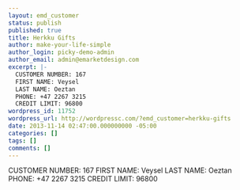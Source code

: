```yaml
---
layout: emd_customer
status: publish
published: true
title: Herkku Gifts
author: make-your-life-simple
author_login: picky-demo-admin
author_email: admin@emarketdesign.com
excerpt: |-
  CUSTOMER NUMBER: 167
  FIRST NAME: Veysel
  LAST NAME: Oeztan
  PHONE: +47 2267 3215
  CREDIT LIMIT: 96800
wordpress_id: 11752
wordpress_url: http://wordpressc.com/?emd_customer=herkku-gifts
date: 2013-11-14 02:47:00.000000000 -05:00
categories: []
tags: []
comments: []
---
```

CUSTOMER NUMBER: 167
FIRST NAME: Veysel
LAST NAME: Oeztan
PHONE: +47 2267 3215
CREDIT LIMIT: 96800
